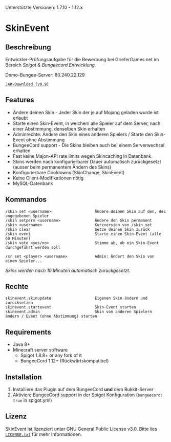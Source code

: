 Unterstützte Versionen: 1.7.10 - 1.12.x

# SkinEvent
## Beschreibung
Entwickler-Prüfungsaufgabe für die Bewerbung bei GrieferGames.net im Bereich _Spigot & Bungeecord Entwicklung_.

Demo-Bungee-Server: 80.240.22.129

[`JAR-Download (v0.9)`](https://github.com/dev-braini/SkinEvent/raw/master/JAR/SkinEvent.jar)

## Features


* Ändere deinen Skin - Jeder Skin der je auf Mojang geladen wurde ist erlaubt
* Starte einen Skin-Event, in welchem alle Spieler auf dem Server, nach einer Abstimmung, denselben Skin erhalten
* Adminrechte: Ändere den Skin eines anderen Spielers / Starte den Skin-Event ohne Abstimmung
* BungeeCord support - Die Skins bleiben auch bei einem Serverwechsel erhalten
* Fast keine Majon-API rate limits wegen Skincaching in Datenbank.
* Skins werden nach konfigurierbarer Dauer automatisch zurückgesetzt (ausser beim permanentem Ändern des Skins)
* Konfigurierbare Cooldowns (SkinChange, SkinEvent)
* Keine Client-Modifikationen nötig
* MySQL-Datenbank

## Kommandos

    /skin set <username>                   Ändere deinen Skin auf den, des angegebenen Spieler 
    /skin setperm <username>               Ändere den Skin permanent
    /skin <username>                       Kurzversion von /skin set
    /skin clear                            Setze deinen Skin zurück
    /skin event                            Starte einen Skin-Event (alle 60 Minuten)
    /skin vote <yes/no>                    Stimme ab, ob ein Skin-Event durchgeführt werden soll
                
    /sr set <player> <username>            Admin: Ändert den Skin von einem Spieler...

_Skins werden nach 10 Minuten automatisch zurückgesetzt._

## Rechte

    skinevent.skinupdate                   Eigenen Skin ändern und zurücksetzen
    skinevent.startevent                   Skin-Event starten
    skinevent.admin                        Skin von anderen Spielern ändern / Event (ohne Abstimmung) starten

## Requirements

* Java 8+
* Minecraft server software
    * Spigot 1.8.8+ or any fork of it
    * BungeeCord 1.12+ (Rückwärtskompatibel)

## Installation

1. Installiere das Plugin auf dem BungeeCord **und** dem Bukkit-Server
2. Aktiviere BungeeCord support in der Spigot Konfiguration (`bungeecord: true` in spigot.yml)

## Lizenz
SkinEvent ist lizenziert unter  GNU General Public License v3.0. Bitte lies [`LICENSE.txt`](hhttps://github.com/dev-braini/SkinEvent/blob/master/LICENSE) für mehr Informationen.